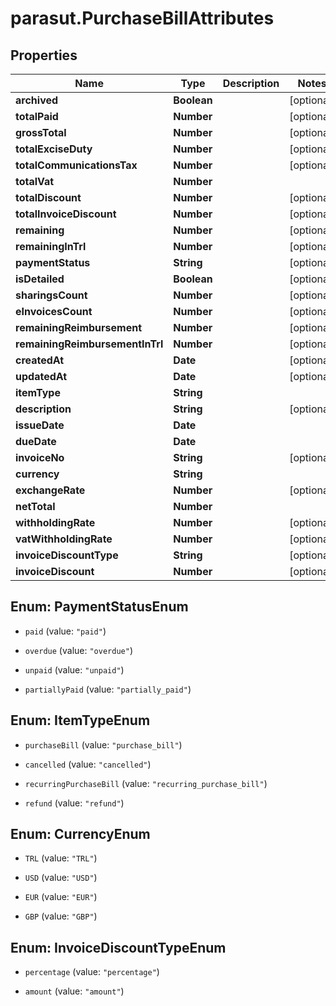 # parasut.PurchaseBillAttributes

## Properties
Name | Type | Description | Notes
------------ | ------------- | ------------- | -------------
**archived** | **Boolean** |  | [optional] 
**totalPaid** | **Number** |  | [optional] 
**grossTotal** | **Number** |  | [optional] 
**totalExciseDuty** | **Number** |  | [optional] 
**totalCommunicationsTax** | **Number** |  | [optional] 
**totalVat** | **Number** |  | 
**totalDiscount** | **Number** |  | [optional] 
**totalInvoiceDiscount** | **Number** |  | [optional] 
**remaining** | **Number** |  | [optional] 
**remainingInTrl** | **Number** |  | [optional] 
**paymentStatus** | **String** |  | [optional] 
**isDetailed** | **Boolean** |  | [optional] 
**sharingsCount** | **Number** |  | [optional] 
**eInvoicesCount** | **Number** |  | [optional] 
**remainingReimbursement** | **Number** |  | [optional] 
**remainingReimbursementInTrl** | **Number** |  | [optional] 
**createdAt** | **Date** |  | [optional] 
**updatedAt** | **Date** |  | [optional] 
**itemType** | **String** |  | 
**description** | **String** |  | [optional] 
**issueDate** | **Date** |  | 
**dueDate** | **Date** |  | 
**invoiceNo** | **String** |  | [optional] 
**currency** | **String** |  | 
**exchangeRate** | **Number** |  | [optional] 
**netTotal** | **Number** |  | 
**withholdingRate** | **Number** |  | [optional] 
**vatWithholdingRate** | **Number** |  | [optional] 
**invoiceDiscountType** | **String** |  | [optional] 
**invoiceDiscount** | **Number** |  | [optional] 


<a name="PaymentStatusEnum"></a>
## Enum: PaymentStatusEnum


* `paid` (value: `"paid"`)

* `overdue` (value: `"overdue"`)

* `unpaid` (value: `"unpaid"`)

* `partiallyPaid` (value: `"partially_paid"`)




<a name="ItemTypeEnum"></a>
## Enum: ItemTypeEnum


* `purchaseBill` (value: `"purchase_bill"`)

* `cancelled` (value: `"cancelled"`)

* `recurringPurchaseBill` (value: `"recurring_purchase_bill"`)

* `refund` (value: `"refund"`)




<a name="CurrencyEnum"></a>
## Enum: CurrencyEnum


* `TRL` (value: `"TRL"`)

* `USD` (value: `"USD"`)

* `EUR` (value: `"EUR"`)

* `GBP` (value: `"GBP"`)




<a name="InvoiceDiscountTypeEnum"></a>
## Enum: InvoiceDiscountTypeEnum


* `percentage` (value: `"percentage"`)

* `amount` (value: `"amount"`)





